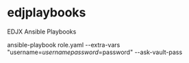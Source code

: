 # edjplaybooks
EDJX Ansible Playbooks

ansible-playbook role.yaml --extra-vars "username=$username password=$password" --ask-vault-pass
